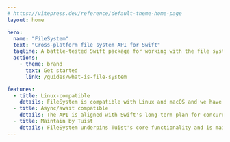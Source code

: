 ```yaml
---
# https://vitepress.dev/reference/default-theme-home-page
layout: home

hero:
  name: "FileSystem"
  text: "Cross-platform file system API for Swift"
  tagline: A battle-tested Swift package for working with the file system.
  actions:
    - theme: brand
      text: Get started
      link: /guides/what-is-file-system

features:
  - title: Linux-compatible
    details: FileSystem is compatible with Linux and macOS and we have a suite of tests that run on both platforms.
  - title: Async/await compatible
    details: The API is aligned with Swift's long-term plan for concurrency.
  - title: Maintain by Tuist
    details: FileSystem underpins Tuist's core functionality and is maintained by the Tuist community.
---
```


